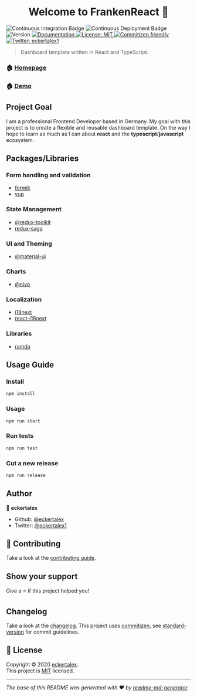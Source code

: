 <h1 align="center">Welcome to FrankenReact 👋</h1>
<p>
  <img alt="Continuous Integration Badge" src="https://github.com/eckertalex/frankenreact/workflows/Continuous%20Integration/badge.svg" />
  <img alt="Continuous Deployment Badge" src="https://github.com/coletiv/react-js-github-actions-example/workflows/Continuous%20Deployment/badge.svg" />
  <img alt="Version" src="https://img.shields.io/badge/version-0.1.0-blue.svg?cacheSeconds=2592000" />
  <a href="https://github.com/eckertalex/frankenreact/wiki" target="_blank">
    <img alt="Documentation" src="https://img.shields.io/badge/documentation-yes-brightgreen.svg" />
  </a>
  <a href="https://github.com/eckertalex/frankenreact/blob/dev/LICENSE" target="_blank">
    <img alt="License: MIT" src="https://img.shields.io/badge/License-MIT-yellow.svg" />
  </a>
  <a href="http://commitizen.github.io/cz-cli/" target="_blank">
    <img alt="Commitizen friendly" src="https://img.shields.io/badge/commitizen-friendly-brightgreen.svg">
  </a>
  <a href="https://twitter.com/eckertalex1" target="_blank">
    <img alt="Twitter: eckertalex1" src="https://img.shields.io/twitter/follow/eckertalex1.svg?style=social" />
  </a>
</p>

> Dashboard template written in React and TypeScript.

### 🏠 [Homepage](https://github.com/eckertalex/frankenreact)

### 🏠 [Demo](https://frankenreact.eckertalex.dev)

## Project Goal

I am a professional Frontend Developer based in Germany. My goal with this project is to create a flexible and reusable dashboard template. On the way I hope to learn as much as I can about **react** and the **typescript**/**javascript** ecosystem.

## Packages/Libraries

### Form handling and validation

- [formik](https://www.npmjs.com/package/formik)
- [yup](https://www.npmjs.com/package/yup)

### State Management

- [@redux-toolkit](https://www.npmjs.com/package/@reduxjs/toolkit)
- [redux-saga](https://www.npmjs.com/package/redux-saga)

### UI and Theming

- [@material-ui](https://www.npmjs.com/package/@material-ui/core)

### Charts

- [@nivo](https://nivo.rocks/)

### Localization

- [i18next](https://www.npmjs.com/package/i18next)
- [react-i18next](https://www.npmjs.com/package/react-i18next)

### Libraries

- [ramda](https://www.npmjs.com/package/ramda)

## Usage Guide

### Install

```sh
npm install
```

### Usage

```sh
npm run start
```

### Run tests

```sh
npm run test
```

### Cut a new release

```sh
npm run release
```

## Author

👤 **eckertalex**

- Github: [@eckertalex](https://github.com/eckertalex)
- Twitter: [@eckertalex1](https://twitter.com/eckertalex1)

## 🤝 Contributing

Take a look at the [contributing guide](https://github.com/eckertalex/frankenreact/blob/dev/CONTRIBUTING.md).

## Show your support

Give a ⭐️ if this project helped you!

## Changelog

Take a look at the [changelog](https://github.com/eckertalex/frankenreact/blob/dev/CHANGELOG.md).
This project uses [commitizen](http://commitizen.github.io/cz-cli/), see [standard-version](https://github.com/conventional-changelog/standard-version) for commit guidelines.

## 📝 License

Copyright &copy; 2020 [eckertalex](https://github.com/eckertalex).<br />
This project is [MIT](https://github.com/eckertalex/frankenreact/blob/dev/LICENSE) licensed.

---

_The base of this README was generated with ❤️ by [readme-md-generator](https://github.com/kefranabg/readme-md-generator)_
